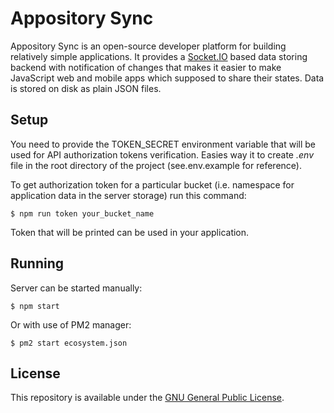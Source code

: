 # Appository Sync

Appository Sync is an open-source developer platform for building relatively simple applications. It provides a [Socket.IO](https://socket.io/) based data storing backend with notification of changes that makes it easier to make JavaScript web and mobile apps which supposed to share their states. Data is stored on disk as plain JSON files.

## Setup

You need to provide the TOKEN_SECRET environment variable that will be used for API authorization tokens verification. Easies way it to create *.env* file in the root directory of the project (see.env.example for reference).

To get authorization token for a particular bucket (i.e. namespace for application data in the server storage) run this command:

    $ npm run token your_bucket_name

Token that will be printed can be used in your application.

## Running

Server can be started manually:

    $ npm start

Or with use of PM2 manager:

    $ pm2 start ecosystem.json

## License

This repository is available under the [GNU General Public License](./LICENSE).
